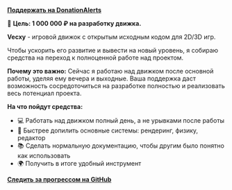 **[Поддержать на DonationAlerts](https://www.donationalerts.com/r/melkov)**

🎯 **Цель: 1 000 000 ₽ на разработку движка.**

**Vecxy** - игровой движок с открытым исходным кодом для 2D/3D игр.

Чтобы ускорить его развитие и вывести на новый уровень, я собираю средства на переход к полноценной работе над проектом.

**Почему это важно:**
Сейчас я работаю над движком после основной работы, уделяя ему вечера и выходные. Ваша поддержка даст возможность сосредоточиться на разработке полностью и реализовать весь потенциал проекта.

**На что пойдут средства:**
*   💻 Работать над движком полный день, а не урывками после работы
*   🚀 Быстрее допилить основные системы: рендеринг, физику, редактор
*   📚 Сделать нормальную документацию, чтобы другим было понятно как использовать
*   🌍 Получить в итоге удобный инструмент

**[Следить за прогрессом на GitHub](https://github.com/mlkvs/vecxy)**